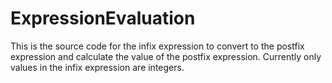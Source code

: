 # ExpressionEvaluation
This is the source code for the infix expression to convert to the postfix expression and calculate the value of the postfix expression. Currently only values in the infix expression are integers.
